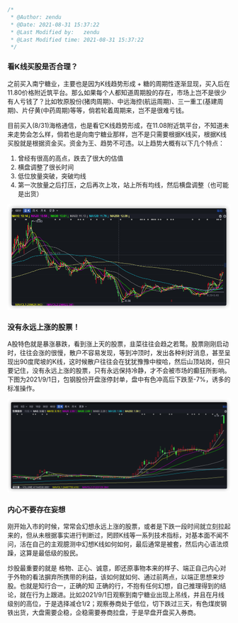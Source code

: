 ```js
/*
 * @Author: zendu 
 * @Date: 2021-08-31 15:37:22 
 * @Last Modified by:   zendu 
 * @Last Modified time: 2021-08-31 15:37:22 
 */
```



### 看K线买股是否合理？

之前买入南宁糖业，主要也是因为K线趋势形成 + 糖的周期性逐渐显现，买入后在11.80价格附近筑平台。那么如果每个人都知道周期股的存在，市场上岂不是很少有人亏钱了？比如牧原股份(猪肉周期)、中远海控(航运周期)、三一重工(基建周期)、片仔黄(中药周期)等等，倘若轮着周期来，岂不是很难亏钱。

目前买入(8/31)海格通信，也是看它K线趋势形成，在11.08附近筑平台，不知道未来走势会怎么样，倘若也是向南宁糖业那样，岂不是只需要根据K线买，根据K线买股就是根据资金买。资金为王、趋势不可违。以上趋势大概有以下几个特点：

1. 曾经有很高的高点，跌去了很大的估值
2. 横盘调整了很长时间
3. 低位放量突破，突破均线
4. 第一次放量之后打压，之后再次上攻，站上所有均线，然后横盘调整（也可能是出货）

![image-20210831164727183](img/image-20210831164727183.png)



### 没有永远上涨的股票！

A股特色就是暴涨暴跌，看到涨上天的股票，韭菜往往会趋之若鹜。股票刚刚启动时，往往会涨的很慢，散户不容易发现，等到冲顶时，发出各种利好消息，甚至呈现出90度爬坡的K线，这时候散户往往会在犹犹豫豫中梭哈，然后山顶站岗，但只要记住，没有永远上涨的股票，只有永远保持冷静，才不会被市场的癫狂所影响。下图为2021/9/1日，包钢股份开盘涨停封单，盘中有色冲高后下跌至-7%，诱多的标准操作。

![image-20210901170705356](img/image-20210901170705356.png)




### 内心不要存在妄想

刚开始入市的时候，常常会幻想永远上涨的股票，或者是下跌一段时间就立刻拉起来的，但从未根据事实进行判断过，罔顾K线等一系列技术指标，对基本面不闻不问，活在自己的主观臆测中幻想K线如何如何，最后通常是被套，然后内心语法烦躁，这算是最低级的股民。

炒股最重要的就是 格物、正心、诚意，即还原事物本来的样子、端正自己内心对于外物的看法摒弃所携带的利益，该如何就如何、通过前两点，以端正思想来炒股。也就是知行合一，正确的知 正确的行，不抱有任何幻想，自己推理得到的结论，就在行为上跟进。比如2021/9/1日观察到南宁糖业出现上吊线，并且在月线级别的高位，于是选择减仓1/2；观察券商处于低位，切下跌过三天，有色煤炭钢铁出货，大盘需要企稳，企稳需要券商拉盘，于是早盘开盘买入券商。



